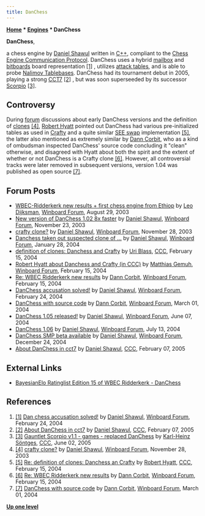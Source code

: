 ```yaml
---
title: DanChess
---
```

**[Home](Home "Home") * [Engines](Engines "Engines") * DanChess**

**DanChess**,

a chess engine by [Daniel Shawul](Daniel_Shawul "Daniel Shawul") written in [C++](Cpp "Cpp"), compliant to the [Chess Engine Communication Protocol](Chess_Engine_Communication_Protocol "Chess Engine Communication Protocol"). DanChess uses a hybrid [mailbox](Mailbox "Mailbox") and [bitboards](Bitboards "Bitboards") board representation <a id="cite-note-1" href="#cite-ref-1">[1]</a> , utilizes [attack tables](Attack_and_Defend_Maps "Attack and Defend Maps"), and is able to probe [Nalimov Tablebases](Nalimov_Tablebases "Nalimov Tablebases"). DanChess had its tournament debut in 2005, playing a strong [CCT7](CCT7 "CCT7") <a id="cite-note-2" href="#cite-ref-2">[2]</a> , but was soon superseeded by its successor [Scorpio](Scorpio "Scorpio") <a id="cite-note-3" href="#cite-ref-3">[3]</a>.

## Controversy

During [forum](Computer_Chess_Forums "Computer Chess Forums") discussions about early DanChess versions and the definition of [clones](Category:Clone "Category:Clone") <a id="cite-note-4" href="#cite-ref-4">[4]</a>, [Robert Hyatt](Robert_Hyatt "Robert Hyatt") pointed out DanChess had various pre-initialized tables as used in [Crafty](Crafty "Crafty") and a quite similar [SEE swap](SEE_-_The_Swap_Algorithm "SEE - The Swap Algorithm") implementation <a id="cite-note-5" href="#cite-ref-5">[5]</a>, the latter also mentioned as extremely similar by [Dann Corbit](Dann_Corbit "Dann Corbit"), who as a kind of ombudsman inspected DanChess' source code concluding it "clean" otherwise, and disagreed with Hyatt about both the spirit and the extent of whether or not DanChess is a Crafty clone <a id="cite-note-6" href="#cite-ref-6">[6]</a>. However, all controversial tracks were later removed in subsequent versions, version 1.04 was published as open source <a id="cite-note-7" href="#cite-ref-7">[7]</a>.

## Forum Posts

- [WBEC-Ridderkerk new results + first chess engine from Ethiop](http://www.open-aurec.com/wbforum/viewtopic.php?f=18&t=43920) by [Leo Dijksman](Leo_Dijksman "Leo Dijksman"), [Winboard Forum](Computer_Chess_Forums "Computer Chess Forums"), August 29, 2003
- [New version of DanChess 1.02 8x faster](http://www.open-aurec.com/wbforum/viewtopic.php?f=18&t=45264) by [Daniel Shawul](Daniel_Shawul "Daniel Shawul"), [Winboard Forum](Computer_Chess_Forums "Computer Chess Forums"), November 23, 2003
- [crafty clone?](http://www.open-aurec.com/wbforum/viewtopic.php?f=18&t=45342) by [Daniel Shawul](Daniel_Shawul "Daniel Shawul"), [Winboard Forum](Computer_Chess_Forums "Computer Chess Forums"), November 28, 2003
- [Danchess taken out suspected clone of ...](http://www.open-aurec.com/wbforum/viewtopic.php?f=18&t=46251) by [Daniel Shawul](Daniel_Shawul "Daniel Shawul"), [Winboard Forum](Computer_Chess_Forums "Computer Chess Forums"), January 28, 2004
- [definition of clones: Danchess and Crafty](https://www.stmintz.com/ccc/index.php?id=349222) by [Uri Blass](Uri_Blass "Uri Blass"), [CCC](CCC "CCC"), February 15, 2004
- [Robert Hyatt about Danchess and Crafty (in CCC)](http://www.open-aurec.com/wbforum/viewtopic.php?f=18&t=46486&start=20) by [Matthias Gemuh](Matthias_Gemuh "Matthias Gemuh"), [Winboard Forum](Computer_Chess_Forums "Computer Chess Forums"), February 15, 2004
- [Re: WBEC Ridderkerk new results](http://www.open-aurec.com/wbforum/viewtopic.php?f=18&t=46486&p=176048#p176025) by [Dann Corbit](Dann_Corbit "Dann Corbit"), [Winboard Forum](Computer_Chess_Forums "Computer Chess Forums"), February 15, 2004
- [DanChess accusation solved!](http://www.open-aurec.com/wbforum/viewtopic.php?f=18&t=46332) by [Daniel Shawul](Daniel_Shawul "Daniel Shawul"), [Winboard Forum](Computer_Chess_Forums "Computer Chess Forums"), February 24, 2004
- [DanChess with source code](http://www.open-aurec.com/wbforum/viewtopic.php?f=18&t=46673) by [Dann Corbit](Dann_Corbit "Dann Corbit"), [Winboard Forum](Computer_Chess_Forums "Computer Chess Forums"), March 01, 2004
- [DanChess 1.05 released!](http://www.open-aurec.com/wbforum/viewtopic.php?f=18&t=47804) by [Daniel Shawul](Daniel_Shawul "Daniel Shawul"), [Winboard Forum](Computer_Chess_Forums "Computer Chess Forums"), June 07, 2004
- [DanChess 1.06](http://www.open-aurec.com/wbforum/viewtopic.php?f=18&t=48175) by [Daniel Shawul](Daniel_Shawul "Daniel Shawul"), [Winboard Forum](Computer_Chess_Forums "Computer Chess Forums"), July 13, 2004
- [DanChess SMP beta available](http://www.open-aurec.com/wbforum/viewtopic.php?f=2&t=1113) by [Daniel Shawul](Daniel_Shawul "Daniel Shawul"), [Winboard Forum](Computer_Chess_Forums "Computer Chess Forums"), December 24, 2004
- [About DanChess in cct7](https://www.stmintz.com/ccc/index.php?id=410092) by [Daniel Shawul](Daniel_Shawul "Daniel Shawul"), [CCC](CCC "CCC"), February 07, 2005

## External Links

- [BayesianElo Ratinglist Edition 15 of WBEC Ridderkerk - DanChess](http://wbec-ridderkerk.nl/html/BayesianElo_ed15.htm)

## References

1. <a id="cite-ref-1" href="#cite-note-1">[1]</a> [Dan chess accusation solved!](http://www.open-aurec.com/wbforum/viewtopic.php?f=18&t=46332) by [Daniel Shawul](Daniel_Shawul "Daniel Shawul"), [Winboard Forum](Computer_Chess_Forums "Computer Chess Forums"), February 24, 2004
1. <a id="cite-ref-2" href="#cite-note-2">[2]</a> [About DanChess in cct7](https://www.stmintz.com/ccc/index.php?id=410092) by [Daniel Shawul](Daniel_Shawul "Daniel Shawul"), [CCC](CCC "CCC"), February 07, 2005
1. <a id="cite-ref-3" href="#cite-note-3">[3]</a> [Gauntlet Scorpio v1.1 - games - replaced DanChess](https://www.stmintz.com/ccc/index.php?id=429465) by [Karl-Heinz Söntges](index.php?title=Karl-Heinz_S%C3%B6ntges&action=edit&redlink=1 "Karl-Heinz Söntges (page does not exist)"), [CCC](CCC "CCC"), June 02, 2005
1. <a id="cite-ref-4" href="#cite-note-4">[4]</a> [crafty clone?](http://www.open-aurec.com/wbforum/viewtopic.php?f=18&t=45342) by [Daniel Shawul](Daniel_Shawul "Daniel Shawul"), [Winboard Forum](Computer_Chess_Forums "Computer Chess Forums"), November 28, 2003
1. <a id="cite-ref-5" href="#cite-note-5">[5]</a> [Re: definition of clones: Danchess an Crafty](https://www.stmintz.com/ccc/index.php?id=349253) by [Robert Hyatt](Robert_Hyatt "Robert Hyatt"), [CCC](CCC "CCC"), February 15, 2004
1. <a id="cite-ref-6" href="#cite-note-6">[6]</a> [Re: WBEC Ridderkerk new results](http://www.open-aurec.com/wbforum/viewtopic.php?f=18&t=46486&p=176048#p176025) by [Dann Corbit](Dann_Corbit "Dann Corbit"), [Winboard Forum](Computer_Chess_Forums "Computer Chess Forums"), February 15, 2004
1. <a id="cite-ref-7" href="#cite-note-7">[7]</a> [DanChess with source code](http://www.open-aurec.com/wbforum/viewtopic.php?f=18&t=46673) by [Dann Corbit](Dann_Corbit "Dann Corbit"), [Winboard Forum](Computer_Chess_Forums "Computer Chess Forums"), March 01, 2004

**[Up one level](Engines "Engines")**

